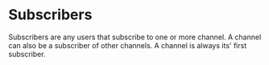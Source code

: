 # Subscribers

Subscribers are any users that subscribe to one or more channel. A channel can also be a subscriber of other channels. A channel is always its' first subscriber.

